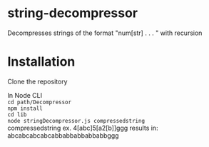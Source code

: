 # string-decompressor

Decompresses strings of the format "num[str] . . . " with recursion

# Installation

Clone the repository

In Node CLI
<br/>`cd path/Decompressor`
<br/>`npm install`
<br/>`cd lib`
<br/>`node stringDecompressor.js compressedstring` 
<br/>compressedstring ex. 4[abc]5[a2[b]]ggg results in: abcabcabcabcabbabbabbabbabbggg
